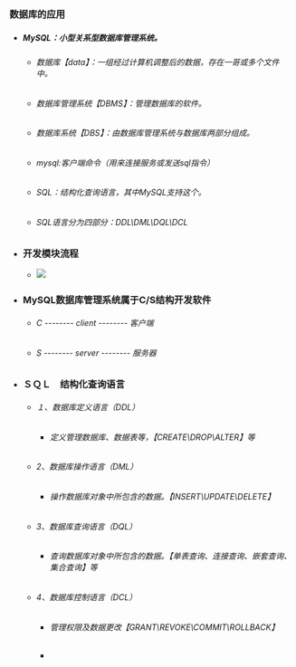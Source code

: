 ### 数据库的应用

* ##### MySQL：小型关系型数据库管理系统。

  * ###### 数据库【data】：一组经过计算机调整后的数据，存在一哥或多个文件中。
  * ###### 数据库管理系统【DBMS】：管理数据库的软件。
  * ###### 数据库系统【DBS】：由数据库管理系统与数据库两部分组成。
  * ###### mysql:客户端命令（用来连接服务或发送sql指令）
  * ###### SQL：结构化查询语言，其中MySQL支持这个。
  * ###### SQL语言分为四部分：DDL\DML\DQL\DCL
* ### 开发模块流程

  * ![](/assets/1.png)
* ### MySQL数据库管理系统属于C/S结构开发软件

  * ###### C   --------  client  --------   客户端
  * ###### S   --------  server --------   服务器
* ### ＳＱＬ　结构化查询语言

  * ###### １、数据库定义语言（DDL）

    * ###### 定义管理数据库、数据表等，【CREATE\DROP\ALTER】等
  * ###### 2、数据库操作语言（DML）

    * ###### 操作数据库对象中所包含的数据。【INSERT\UPDATE\DELETE】
  * ###### 3、数据库查询语言（DQL）

    * ###### 查询数据库对象中所包含的数据。【单表查询、连接查询、嵌套查询、集合查询】等
  * ###### 4、数据库控制语言（DCL）

    * ###### 管理权限及数据更改【GRANT\REVOKE\COMMIT\ROLLBACK】
    * ###### 

##### 



